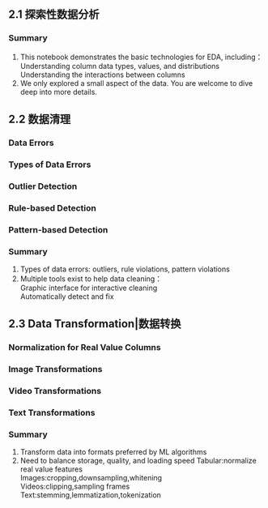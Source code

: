 ## 2.1 探索性数据分析
### Summary
1. This notebook demonstrates the basic technologies for EDA, including：  
Understanding column data types, values, and distributions  
Understanding the interactions between columns  
2. We only explored a small aspect of the data. You are welcome to dive deep into more details.
## 2.2 数据清理
### Data Errors
### Types of Data Errors
### Outlier Detection
### Rule-based Detection 
### Pattern-based Detection
### Summary
1. Types of data errors: outliers, rule violations, pattern violations 
2. Multiple tools exist to help data cleaning：  
Graphic interface for interactive cleaning   
Automatically detect and fix  

## 2.3 Data Transformation|数据转换

### Normalization for Real Value Columns
### Image Transformations
### Video Transformations
### Text Transformations

### Summary
1. Transform data into formats preferred by ML algorithms
2. Need to balance storage, quality, and loading speed
Tabular:normalize real value features  
Images:cropping,downsampling,whitening   
Videos:clipping,sampling frames  
Text:stemming,lemmatization,tokenization  